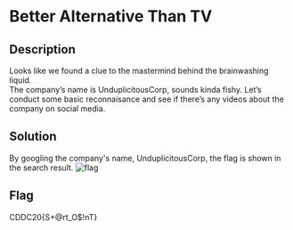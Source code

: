 # Better Alternative Than TV

## Description 

Looks like we found a clue to the mastermind behind the brainwashing liquid. <br>
The company’s name is UnduplicitousCorp, sounds kinda fishy. Let’s conduct some basic reconnaisance and see if there’s any videos about the company on social media.

## Solution

By googling the company's name, UnduplicitousCorp, the flag is shown in the search result. 
![flag]()

## Flag

CDDC20{S+@rt_O$!nT}
